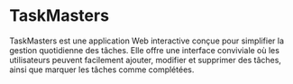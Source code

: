 # TaskMasters

TaskMasters est une application Web interactive conçue pour simplifier la gestion quotidienne des tâches. Elle offre une interface conviviale où les utilisateurs peuvent facilement ajouter, modifier et supprimer des tâches, ainsi que marquer les tâches comme complétées.
